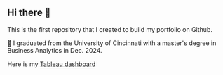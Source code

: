 ## Hi there 👋
This is the first repository that I created to build my portfolio on Github.

 🔭 I graduated from the University of Cincinnati with a master's degree in Business Analytics in Dec. 2024.
 
 Here is my [Tableau dashboard](https://public.tableau.com/app/profile/bruceli517)
 
<!--
**BruceLi517/BruceLi517** is a ✨ _special_ ✨ repository because its `README.md` (this file) appears on your GitHub profile.

Here are some ideas to get you started:

- 🔭 I’m currently working on ...
- 🌱 I’m currently learning ...
- 👯 I’m looking to collaborate on ...
- 🤔 I’m looking for help with ...
- 💬 Ask me about ...
- 📫 How to reach me: ...
- 😄 Pronouns: ...
- ⚡ Fun fact: ...
-->
